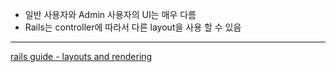 


- 일반 사용자와 Admin 사용자의 UI는 매우 다름
- Rails는 controller에 따라서 다른 layout을 사용 할 수 있음



---

[rails guide - layouts and rendering][1]

[1]: http://guides.rubyonrails.org/layouts_and_rendering.html#finding-layouts
